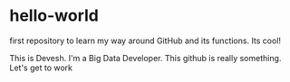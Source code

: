 # hello-world
first repository to learn my way around GitHub and its functions. Its cool!

This is Devesh. I'm a Big Data Developer. 
This github is really something.
Let's get to work
